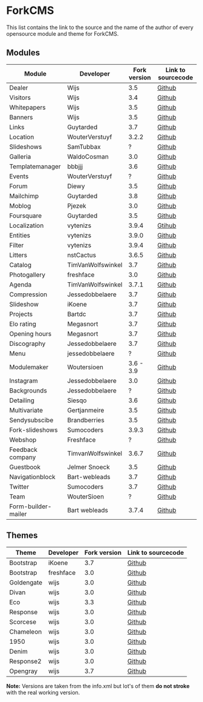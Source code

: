 # ForkCMS

This list contains the link to the source and the name of the author of every opensource module and theme for ForkCMS.

## Modules

| Module        | Developer | Fork version | Link to sourcecode |
| -------------------|------------------|-----------------------|---------------------------------|
| Dealer         | Wijs | 3.5 | [Github](https://github.com/wijs/fork-cms-module-dealer) |
|Visitors | Wijs | 3.4 | [Github](https://github.com/wijs/fork-cms-module-visitors) |
|Whitepapers| Wijs | 3.5 | [Github](https://github.com/wijs/fork-cms-module-whitepapers)|
|Banners | Wijs | 3.5 | [Github](https://github.com/wijs/fork-cms-module-banners)|
|Links| Guytarded | 3.7 | [Github](https://github.com/guytarded/forkcms-links-module)|
|Location|WouterVerstuyf|3.2.2|[Github](https://github.com/wouterverstuyf/forkcms-location-module)|
|Slideshows|SamTubbax| ? | [Github](https://github.com/samtubbax/slideshows)|
|Galleria|WaldoCosman|3.0| [Github](https://github.com/waldocosman/forkcms-galleria)|
|Templatemanager|bbbjjj|3.6|[Github](https://github.com/bbbjjj/editortemplate_manager)|
|Events|WouterVerstuyf| ? | [Github](https://github.com/wouterverstuyf/forkcms-events-module)|
|Forum|Diewy|3.5|[Github](https://github.com/Diewy/forkcms-module-forum)|
|Mailchimp|Guytarded|3.8|[Github](https://github.com/guytarded/forkcms-mailchimp-module)|
|Moblog|Pjezek|3.0| [Github](https://github.com/pjezek/forkcms-moblog)|
|Foursquare|Guytarded|3.5|[Github](https://github.com/guytarded/forkcms-foursquare-module)|
|Localization|vytenizs|3.9.4|[Gtihub](https://github.com/vytenizs/forkcms-module-localization)|
|Entities|vytenizs|3.9.0|[Github](https://github.com/vytenizs/forkcms-module-entities)|
|Filter|vytenizs|3.9.4|[Github](https://github.com/vytenizs/forkcms-module-filter)|
|Litters|nstCactus|3.6.5|[Github](https://github.com/nstCactus/forkcms-module-litters)|
|Catalog|TimVanWolfswinkel|3.7|[Github](https://github.com/timvanwolfswinkel/fork-cms-module-catalog)|
|Photogallery|freshface|3.0|[Github](https://github.com/freshface/Fork-CMS-Extensions)|
|Agenda|TimVanWolfswinkel|3.7.1|[Github](https://github.com/timvanwolfswinkel/fork-cms-module-agenda)|
|Compression|Jessedobbelaere|3.7|[Github](https://github.com/jessedobbelaere/fork-cms-module-compression)|
|Slideshow|iKoene|3.7|[Github](https://github.com/ikoene/fork-cms-module-slideshow)|
|Projects|Bartdc|3.7|[Github](https://github.com/bartdc/Projects---Fork-CMS-module)|
|Elo rating|Megasnort|3.7|[Github](https://github.com/bartdc/Projects---Fork-CMS-module)|
|Opening hours|Megasnort|3.7|[Github](https://github.com/megasnort/fork-cms-module-opening-hours)|
|Discography|Jessedobbelaere|3.7|[Github](https://github.com/jessedobbelaere/fork-cms-module-discography)|
|Menu|jessedobbelaere| ? | [Github](https://github.com/jessedobbelaere/fork-cms-module-menu)|
|Modulemaker|Woutersioen|3.6 - 3.9|[Github](https://github.com/WouterSioen/moduleMaker)|
|Instagram|Jessedobbelaere|3.0|[Github](https://github.com/jessedobbelaere/fork-cms-module-instagram)|
|Backgrounds|Jessedobbelaere|?|[Github](https://github.com/jessedobbelaere/fork-cms-module-backgrounds)|
|Detailing|Siesqo|3.6|[Github](https://github.com/siesqo/fork-cms-module-detailing)|
|Multivariate|Gertjanmeire|3.5|[Github](https://github.com/gertjanmeire/fork-cms-module-multivariate)|
|Sendysubscibe|Brandberries|3.5|[Github](https://github.com/Brandberries/fork-cms-module-Sendysubscribe)|
|Fork-slideshows|Sumocoders|3.9.3|[Github](https://github.com/sumocoders/fork-slideshows)|
|Webshop|Freshface|?|[Github](https://github.com/freshface/fork-cms-webshop)|
|Feedback company|TimvanWolfswinkel|3.6.7|[Github](https://github.com/timvanwolfswinkel/fork-cms-module-feedback-company)|
|Guestbook|Jelmer Snoeck|3.5|[Github](https://github.com/nstCactus/module-guestbook)|
|Navigationblock|Bart-webleads|3.7|[Github](https://github.com/bart-webleads/navigation-block)|
|Twitter|Sumocoders|3.7|[Github](https://github.com/sumocoders/fork-twitter)|
|Team|WouterSioen| ?|[Github](https://github.com/WouterSioen/fork-module-team)|
|Form-builder-mailer|Bart webleads|3.7.4|[Github](https://github.com/bart-webleads/form-builder-mailer)|

## Themes

| Theme        | Developer | Fork version | Link to sourcecode |
| -------------------|------------------|-----------------------|---------------------------------|
|Bootstrap|iKoene|3.7|[Github](https://github.com/ikoene/fork-cms-theme-bootstrap)|
|Bootstrap|freshface|3.0|[Github](https://github.com/freshface/Bootstrap-theme)|
|Goldengate|wijs|3.0|[Github](https://github.com/wijs/fork-cms-theme-goldengate)|
|Divan|wijs|3.0|[Github](https://github.com/wijs/fork-cms-theme-divan)|
|Eco|wijs|3.3|[Github](https://github.com/wijs/fork-cms-theme-eco)|
|Response|wijs|3.0|[Github](https://github.com/wijs/fork-cms-theme-response)|
|Scorcese|wijs|3.0|[Github](https://github.com/wijs/fork-cms-theme-scorsese)|
|Chameleon|wijs|3.0|[Github](https://github.com/wijs/fork-cms-theme-chameleon)|
|1950|wijs|3.0|[Github](https://github.com/wijs/fork-cms-theme-1950)|
|Denim|wijs|3.0|[Github](https://github.com/wijs/fork-cms-theme-denim)|
|Response2|wijs|3.0|[Github](https://github.com/wijs/fork-cms-theme-response2)|
|Opengray|wijs|3.7|[Github](https://github.com/forkcms/theme-opengray)|

**Note:** Versions are taken from the info.xml but lot's of them **do not stroke** with the real working version.





